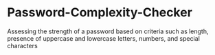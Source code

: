 # Password-Complexity-Checker
Assessing the strength of a password based on criteria such as length, presence of uppercase and lowercase letters, numbers, and special characters 
